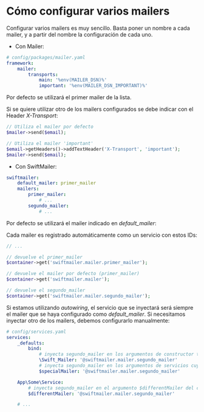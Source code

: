 Cómo configurar varios mailers
==============================

Configurar varios mailers es muy sencillo. Basta poner un nombre a cada mailer, y a partir del nombre la configuración de cada uno.

- Con Mailer:

```yml
# config/packages/mailer.yaml
framework:
    mailer:
        transports:
            main: '%env(MAILER_DSN)%'
            important: '%env(MAILER_DSN_IMPORTANT)%'
```

Por defecto se utilizará el primer mailer de la lista.

Si se quiere utilizar otro de los mailers configurados se debe indicar con el Header *X-Transport*:

```php
// Utiliza el mailer por defecto 
$mailer->send($email);

// Utiliza el mailer 'important'
$email->getHeaders()->addTextHeader('X-Transport', 'important');
$mailer->send($email);
```

- Con SwiftMailer:

```yml
swiftmailer:
    default_mailer: primer_mailer
    mailers:
        primer_mailer:
            # ...
        segundo_mailer:
            # ...
```

Por defecto se utilizará el mailer indicado en *default_mailer*:

Cada mailer es registrado automáticamente como un servicio con estos IDs:

```php
// ...

// devuelve el primer_mailer
$container->get('swiftmailer.mailer.primer_mailer');

// devuelve el mailer por defecto (primer_mailer)
$container->get('swiftmailer.mailer');

// devuelve el segundo_mailer
$container->get('swiftmailer.mailer.segundo_mailer');
```

Si estamos utilizando *autowiring*, el servicio que se inyectará será siempre el mailer que se haya configurado como *default_mailer*. Si necesitamos inyectar otro de los mailers, debemos configurarlo manualmente:

```yml
# config/services.yaml
services:
    _defaults:
        bind:
            # inyecta segundo_mailer en los argumentos de constructor tipados con \Swift_Mailer
            \Swift_Mailer: '@swiftmailer.mailer.segundo_mailer'
            # inyecta segundo_mailer en los argumentos de servicios cuyo nombre sea $specialMailer
            $specialMailer: '@swiftmailer.mailer.segundo_mailer'

    App\Some\Service:
        # inyecta segundo_mailer en el argumento $differentMailer del constructor del servicio App\Some\Service
        $differentMailer: '@swiftmailer.mailer.segundo_mailer'

    # ...
```
